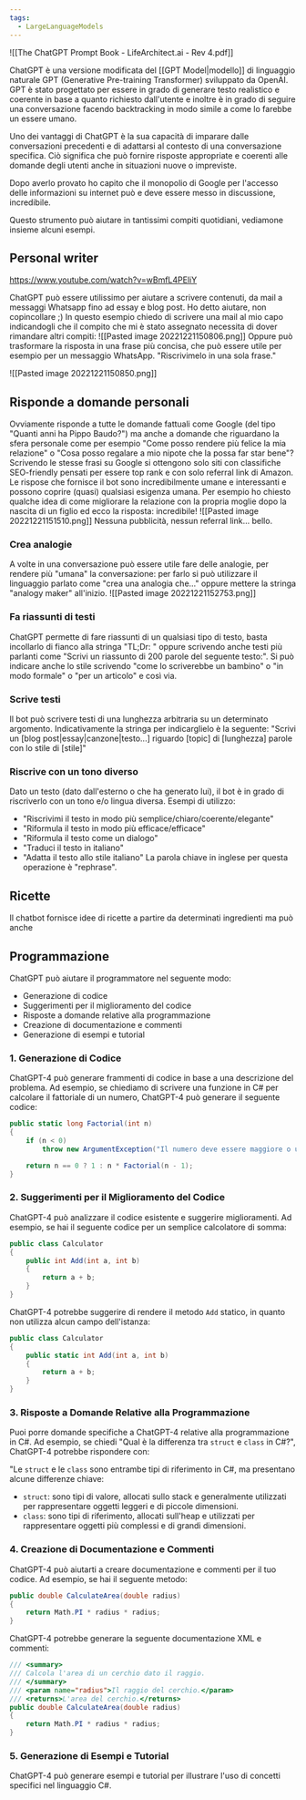 ```yaml
---
tags:
  - LargeLanguageModels
---
```



![[The ChatGPT Prompt Book - LifeArchitect.ai - Rev 4.pdf]]

ChatGPT è una versione modificata del [[GPT Model|modello]] di linguaggio naturale GPT (Generative Pre-training Transformer) sviluppato da OpenAI. GPT è stato progettato per essere in grado di generare testo realistico e coerente in base a quanto richiesto dall'utente e inoltre è in grado di seguire una conversazione facendo backtracking in modo simile a come lo farebbe un essere umano.

Uno dei vantaggi di ChatGPT è la sua capacità di imparare dalle conversazioni precedenti e di adattarsi al contesto di una conversazione specifica. Ciò significa che può fornire risposte appropriate e coerenti alle domande degli utenti anche in situazioni nuove o impreviste.

Dopo averlo provato ho capito che il monopolio di Google per l'accesso delle informazioni su internet può e deve essere messo in discussione, incredibile.

Questo strumento può aiutare in tantissimi compiti quotidiani, vediamone insieme alcuni esempi.

## Personal writer

https://www.youtube.com/watch?v=wBmfL4PEliY

ChatGPT può essere utilissimo per aiutare a scrivere contenuti, da mail a messaggi Whatsapp fino ad essay e blog post.
Ho detto aiutare, non copincollare ;)
In questo esempio chiedo di scrivere una mail al mio capo indicandogli che il compito che mi è stato assegnato necessita di dover rimandare altri compiti:
![[Pasted image 20221221150806.png]]
Oppure può trasformare la risposta in una frase più concisa, che può essere utile per esempio per un messaggio WhatsApp.
"Riscrivimelo in una sola frase."

![[Pasted image 20221221150850.png]]


## Risponde a domande personali

Ovviamente risponde a tutte le domande fattuali come Google (del tipo "Quanti anni ha Pippo Baudo?") ma anche a domande che riguardano la sfera personale come per esempio "Come posso rendere più felice la mia relazione" o "Cosa posso regalare a mio nipote che la possa far star bene"?
Scrivendo le stesse frasi su Google si ottengono solo siti con classifiche SEO-friendly pensati per essere top rank e con solo referral link di Amazon.
Le rispose che fornisce il bot sono incredibilmente umane e interessanti e possono coprire (quasi) qualsiasi esigenza umana.
Per esempio ho chiesto qualche idea di come migliorare la relazione con la propria moglie dopo la nascita di un figlio ed ecco la risposta: incredibile!
![[Pasted image 20221221151510.png]]
Nessuna pubblicità, nessun referral link... bello.

### Crea analogie
A volte in una conversazione può essere utile fare delle analogie, per rendere più "umana" la conversazione: per farlo si può utilizzare il linguaggio parlato come "crea una analogia che…" oppure mettere la stringa "analogy maker" all'inizio.
![[Pasted image 20221221152753.png]]
### Fa riassunti di testi
ChatGPT permette di fare riassunti di un qualsiasi tipo di testo, basta incollarlo di fianco alla stringa "TL;Dr: " oppure scrivendo anche testi più parlanti come "Scrivi un riassunto di 200 parole del seguente testo:".
Si può indicare anche lo stile scrivendo "come lo scriverebbe un bambino" o "in modo formale" o "per un articolo" e così via.

### Scrive testi
Il bot può scrivere testi di una lunghezza arbitraria su un determinato argomento.
Indicativamente la stringa per indicarglielo è la seguente:
"Scrivi un \[blog post|essay|canzone|testo...\] riguardo \[topic\] di \[lunghezza\] parole con lo stile di \[stile\]"

### Riscrive con un tono diverso
Dato un testo (dato dall'esterno o che ha generato lui), il bot è in grado di riscriverlo con un tono e/o lingua diversa.
Esempi di utilizzo:
- "Riscrivimi il testo in modo più semplice/chiaro/coerente/elegante"
- "Riformula il testo in modo più efficace/efficace"
- "Riformula il testo come un dialogo"
- "Traduci il testo in italiano"
- "Adatta il testo allo stile italiano"
La parola chiave in inglese per questa operazione è "rephrase".

## Ricette
Il chatbot fornisce idee di ricette a partire da determinati ingredienti ma può anche 

## Programmazione

ChatGPT può aiutare il programmatore nel seguente modo:
-   Generazione di codice
-   Suggerimenti per il miglioramento del codice
-   Risposte a domande relative alla programmazione
-   Creazione di documentazione e commenti
-   Generazione di esempi e tutorial

### 1. Generazione di Codice

ChatGPT-4 può generare frammenti di codice in base a una descrizione del problema. Ad esempio, se chiediamo di scrivere una funzione in C# per calcolare il fattoriale di un numero, ChatGPT-4 può generare il seguente codice:
```csharp
public static long Factorial(int n)
{
    if (n < 0)
        throw new ArgumentException("Il numero deve essere maggiore o uguale a zero.");

    return n == 0 ? 1 : n * Factorial(n - 1);
}
```
### 2. Suggerimenti per il Miglioramento del Codice
ChatGPT-4 può analizzare il codice esistente e suggerire miglioramenti. Ad esempio, se hai il seguente codice per un semplice calcolatore di somma:
```csharp
public class Calculator
{
    public int Add(int a, int b)
    {
        return a + b;
    }
}

```
ChatGPT-4 potrebbe suggerire di rendere il metodo `Add` statico, in quanto non utilizza alcun campo dell'istanza:
```csharp
public class Calculator
{
    public static int Add(int a, int b)
    {
        return a + b;
    }
}

```
### 3. Risposte a Domande Relative alla Programmazione

Puoi porre domande specifiche a ChatGPT-4 relative alla programmazione in C#. Ad esempio, se chiedi "Qual è la differenza tra `struct` e `class` in C#?", ChatGPT-4 potrebbe rispondere con:

"Le `struct` e le `class` sono entrambe tipi di riferimento in C#, ma presentano alcune differenze chiave:

-   `struct`: sono tipi di valore, allocati sullo stack e generalmente utilizzati per rappresentare oggetti leggeri e di piccole dimensioni.
-   `class`: sono tipi di riferimento, allocati sull'heap e utilizzati per rappresentare oggetti più complessi e di grandi dimensioni.
### 4. Creazione di Documentazione e Commenti
ChatGPT-4 può aiutarti a creare documentazione e commenti per il tuo codice. Ad esempio, se hai il seguente metodo:
```csharp
public double CalculateArea(double radius)
{
    return Math.PI * radius * radius;
}
```
ChatGPT-4 potrebbe generare la seguente documentazione XML e commenti:
```csharp
/// <summary>
/// Calcola l'area di un cerchio dato il raggio.
/// </summary>
/// <param name="radius">Il raggio del cerchio.</param>
/// <returns>L'area del cerchio.</returns>
public double CalculateArea(double radius)
{
    return Math.PI * radius * radius;
}
```
### 5. Generazione di Esempi e Tutorial
ChatGPT-4 può generare esempi e tutorial per illustrare l'uso di concetti specifici nel linguaggio C#.